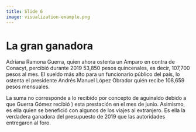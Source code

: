 ```yaml
---
title: Slide 6
image: visualization-example.png
---
```


# La gran ganadora

Adriana Ramona Guerra, quien ahora ostenta un Amparo en contra de Conacyt, percibió durante 2019 53,850 pesos quincenales, es decir, 107,700 pesos al mes. El sueldo más alto para un funcionario público del país, lo ostenta el presidente Andrés Manuel López Obrador quién recibe 108,659 pesos mensuales.

La suma no corresponde a lo recibido por concepto de aguinaldo debido a que Guerra Gómez recibió ) esta prestación en el mes de junio. Asimismo, es ella quien se benefició con algunos de los viajes al extranjero. Es ella la verdadera ganadora del presupuesto de 2019 que las autoridades entregaron al foro.
